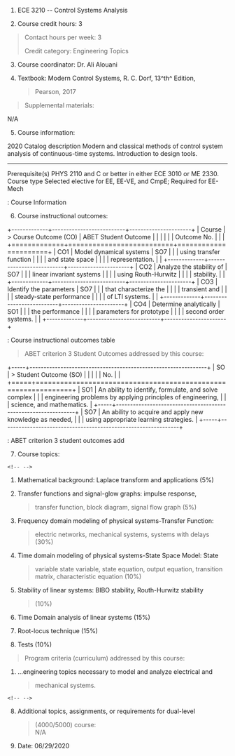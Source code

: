 1.  ECE 3210 -- Control Systems Analysis

2.  Course credit hours: 3

> Contact hours per week: 3
>
> Credit category: Engineering Topics

3.  Course coordinator: Dr. Ali Alouani

4.  Textbook: Modern Control Systems, R. C. Dorf, 13^th^ Edition,
    > Pearson, 2017

> Supplemental materials:

N/A

5.  Course information:

  2020 Catalog description   Modern and classical methods of control system analysis of continuous-time systems. Introduction to design tools.
  -------------------------- -------------------------------------------------------------------------------------------------------------------
  Prerequisite(s)            PHYS 2110 and C or better in either ECE 3010 or ME 2330.
  Course type                Selected elective for EE, EE-VE, and CmpE; Required for EE-Mech

  : Course Information

6.  Course instructional outcomes:

+-------------+--------------------------+----------------------+
| Course      | > Course Outcome (CO)    | ABET Student Outcome |
|             |                          |                      |
| Outcome No. |                          |                      |
+=============+==========================+======================+
| CO1         | Model dynamical systems  | SO7                  |
|             | using transfer function  |                      |
|             | and state space          |                      |
|             | representation.          |                      |
+-------------+--------------------------+----------------------+
| CO2         | Analyze the stability of | SO7                  |
|             | linear invariant systems |                      |
|             | using Routh-Hurwitz      |                      |
|             | stability.               |                      |
+-------------+--------------------------+----------------------+
| CO3         | Identify the parameters  | SO7                  |
|             | that characterize the    |                      |
|             | transient and            |                      |
|             | steady-state performance |                      |
|             | of LTI systems.          |                      |
+-------------+--------------------------+----------------------+
| CO4         | Determine analytically   | SO1                  |
|             | the performance          |                      |
|             | parameters for prototype |                      |
|             | second order systems.    |                      |
+-------------+--------------------------+----------------------+

: Course instructional outcomes table

> ABET criterion 3 Student Outcomes addressed by this course:

+-----+---------------------------------------------------------------+
| SO  | > Student Outcome (SO)                                        |
|     |                                                               |
| No. |                                                               |
+=====+===============================================================+
| SO1 | An ability to identify, formulate, and solve complex          |
|     | engineering problems by applying principles of engineering,   |
|     | science, and mathematics.                                     |
+-----+---------------------------------------------------------------+
| SO7 | An ability to acquire and apply new knowledge as needed,      |
|     | using appropriate learning strategies.                        |
+-----+---------------------------------------------------------------+

: ABET criterion 3 student outcomes add

7.  Course topics:

```{=html}
<!-- -->
```
1.  Mathematical background: Laplace transform and applications (5%)

2.  Transfer functions and signal-glow graphs: impulse response,
    > transfer function, block diagram, signal flow graph (5%)

3.  Frequency domain modeling of physical systems-Transfer Function:
    > electric networks, mechanical systems, systems with delays (30%)

4.  Time domain modeling of physical systems-State Space Model: State
    > variable state variable, state equation, output equation,
    > transition matrix, characteristic equation (10%)

5.  Stability of linear systems: BIBO stability, Routh-Hurwitz stability
    > (10%)

6.  Time Domain analysis of linear systems (15%)

7.  Root-locus technique (15%)

8.  Tests (10%)

> Program criteria (curriculum) addressed by this course:

1.  ...engineering topics necessary to model and analyze electrical and
    > mechanical systems.

```{=html}
<!-- -->
```
8.  Additional topics, assignments, or requirements for dual-level
    > (4000/5000) course:\
    > N/A

9.  Date: 06/29/2020
